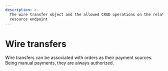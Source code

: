 ```yaml
---
description: >-
  The wire transfer object and the allowed CRUD operations on the related
  resource endpoint
---
```


# Wire transfers

Wire transfers can be associated with orders as their payment sources. Being manual payments, they are always authorized.
